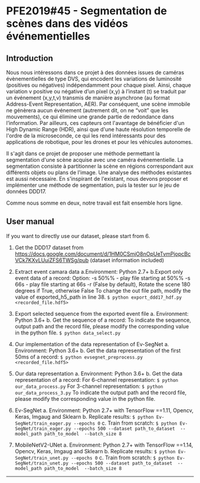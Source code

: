 # **PFE2019#45 - Segmentation de scènes dans des vidéos événementielles**

## **Introduction**

Nous nous intéressons dans ce projet à des données issues de caméras évènementielles de type DVS, qui encodent les variations de luminosité (positives ou négatives) indépendamment pour chaque pixel. Ainsi, chaque variation v positive ou négative d’un pixel (x,y) à l’instant (t) se traduit par un événement (x,y,t,v) transmis de manière asynchrone (au format Address-Event Representation, AER). Par conséquent, une scène immobile ne génèrera aucun événement (autrement dit, on ne “voit” que les mouvements), ce qui élimine une grande partie de redondance dans l’information. Par ailleurs, ces capteurs ont l'avantage de bénéficier d'un High Dynamic Range (HDR), ainsi que d'une haute résolution temporelle de l'ordre de la microseconde, ce qui  les rend intéressants pour des applications de robotique, pour les drones et pour les véhicules autonomes.

Il s'agit dans ce projet de proposer une méthode permettant la segmentation d'une scène acquise avec une caméra événementielle. La segmentation consiste à partitionner la scène en régions correspondant aux différents objets ou plans de l'image. Une analyse des méthodes existantes est aussi nécessaire. En s'inspirant de l'existant, nous devons proposer et implémenter une méthode de segmentation, puis la tester sur le jeu de données DDD17. 


Comme nous somme en deux, notre travail est fait ensemble hors ligne.


## **User manual**
If you want to directly use our dataset, please start from 6.
1. Get the DDD17 dataset from https://docs.google.com/document/d/1HM0CSmjO8nOpUeTvmPjopcBcVCk7KXvLUuiZFS6TWSg/pub (dataset information included)
2. Extract event camara data
a.Environment: Python 2.7+
b.Export only event data of a record:
Option: -s 50%% - play file starting at 50%%
-s 66s - play file starting at 66s
-r (False by default), Rotate the scene 180 degrees if True, otherwise False
To change the out file path, modify the value of exported_h5_path in line 38.
```$ python export_ddd17_hdf.py <recorded_file.hdf5> ```


3. Export selected sequence from the exported event file
a. Environment: Python 3.6+
b. Get the sequence of a record:
To indicate the sequence, output path and the record file, please modify the corresponding value in the python file.
```$ python data_select.py```

4. Our implementation of the data representation of Ev-SegNet
a. Environment: Python 3.6+
b. Get the data representation of the first 50ms of a record:
```$ python evsegnet_preprocess.py <recorded_file.hdf5> ```
5. Our data representation
a. Environment: Python 3.6+
b. Get the data representation of a record:
For 6-channel representation:
```$ python our_data_process.py```
For 3-channel representation:
```$ python our_data_process_3.py```
To indicate the output path and the record file, please modify the corresponding value in the python file.
6. Ev-SegNet
a. Environment: Python 2.7+ with TensorFlow ==1.11, Opencv, Keras, Imgaug and Sklearn
b. Replicate results:
```$ python Ev-SegNet/train_eager.py --epochs 0```
c. Train from scratch:
```$ python Ev-SegNet/train_eager.py --epochs 500 --dataset path_to_dataset  --model_path path_to_model  --batch_size 8```

7. MobileNetV2-UNet
a. Environment: Python 2.7+ with TensorFlow ==1.14, Opencv, Keras, Imgaug and Sklearn
b. Replicate results:
```$ python Ev-SegNet/train_unet.py --epochs 0```
c. Train from scratch:
```$ python Ev-SegNet/train_unet.py --epochs 500 --dataset path_to_dataset  --model_path path_to_model  --batch_size 8```






---------------------



